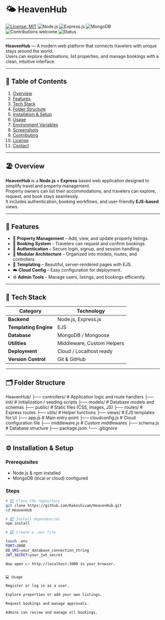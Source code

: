 # 🌤️ HeavenHub
[![License: MIT](https://img.shields.io/badge/License-MIT-blue.svg)](LICENSE)
![Node.js](https://img.shields.io/badge/Node.js-18+-green)
![Express.js](https://img.shields.io/badge/Express.js-Framework-lightgrey)
![MongoDB](https://img.shields.io/badge/Database-MongoDB-green)
![Contributions welcome](https://img.shields.io/badge/Contributions-Welcome-brightgreen)
![Status](https://img.shields.io/badge/Status-Active-success)

---

**HeavenHub** — A modern web platform that connects travelers with unique stays around the world.  
Users can explore destinations, list properties, and manage bookings with a clean, intuitive interface.

---

## 📑 Table of Contents
1. [Overview](#overview)  
2. [Features](#features)  
3. [Tech Stack](#tech-stack)  
4. [Folder Structure](#folder-structure)  
5. [Installation & Setup](#installation--setup)  
6. [Usage](#usage)  
7. [Environment Variables](#environment-variables)  
8. [Screenshots](#screenshots)  
9. [Contributing](#contributing)  
10. [License](#license)  
11. [Contact](#contact)

---

## 🏖️ Overview
**HeavenHub** is a **Node.js + Express** based web application designed to simplify travel and property management.  
Property owners can list their accommodations, and travelers can explore, request, and book stays seamlessly.  
It includes authentication, booking workflows, and user-friendly **EJS-based** views.

---

## 🚀 Features
- 🏡 **Property Management** – Add, view, and update property listings.  
- 📅 **Booking System** – Travelers can request and confirm bookings.  
- 🔐 **Authentication** – Secure login, signup, and session handling.  
- 🧩 **Modular Architecture** – Organized into models, routes, and controllers.  
- 🎨 **Templating** – Beautiful, server-rendered pages with EJS.  
- ☁️ **Cloud Config** – Easy configuration for deployment.  
- ⚙️ **Admin Tools** – Manage users, listings, and bookings efficiently.

---

## 🧰 Tech Stack
| Category | Technology |
|-----------|-------------|
| **Backend** | Node.js, Express.js |
| **Templating Engine** | EJS |
| **Database** | MongoDB / Mongoose |
| **Utilities** | Middleware, Custom Helpers |
| **Deployment** | Cloud / Localhost ready |
| **Version Control** | Git & GitHub |

---

## 🗂️ Folder Structure

HeavenHub/
├── controllers/        # Application logic and route handlers
├── init/               # Initialization / seeding scripts
├── models/             # Database models and schemas
├── public/             # Static files (CSS, images, JS)
├── routes/             # Express routes
├── utils/              # Helper functions
├── views/              # EJS templates for UI
├── app.js              # Main entry point
├── cloudconfig.js      # Cloud configuration file
├── middleware.js       # Custom middlewares
├── schema.js           # Database structure
├── package.json
└── .gitignore




---

## ⚙️ Installation & Setup
### Prerequisites
- Node.js & npm installed  
- MongoDB (local or cloud) configured  

### Steps
```bash
# 1️⃣ Clone the repository
git clone https://github.com/Rakeshivam/HeavenHub.git
cd HeavenHub

# 2️⃣ Install dependencies
npm install

# 3️⃣ Create a .env file

touch .env
PORT=3000
DB_URI=your_database_connection_string
JWT_SECRET=your_jwt_secret

Now open 👉 http://localhost:3000 in your browser.


💻 Usage

Register or log in as a user.

Explore properties or add your own listings.

Request bookings and manage approvals.

Admins can review and manage all bookings.

